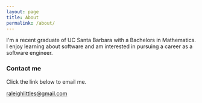 ```yaml
---
layout: page
title: About
permalink: /about/
---
```


I'm a recent graduate of UC Santa Barbara with a Bachelors in Mathematics. I enjoy learning about software and am interested in pursuing a career as a software engineer.

### Contact me

Click the link below to email me.

[raleighlittles@gmail.com](mailto:raleighlittles@gmail.com)